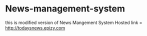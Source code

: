 # News-management-system
this is modified version of News Mangement System
Hosted link = http://todaysnews.epizy.com
